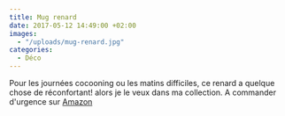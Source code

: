 ```yaml
---
title: Mug renard
date: 2017-05-12 14:49:00 +02:00
images:
  - "/uploads/mug-renard.jpg"
categories:
  - Déco
---
```


Pour les journées cocooning ou les matins difficiles, ce renard a quelque chose de réconfortant! alors je le veux dans ma collection. A commander d'urgence sur [Amazon](https://www.amazon.fr/s/?ie=UTF8&keywords=mug+renard&tag=googhydr0a8-21&index=aps&hvadid=185203209290&hvpos=1t1&hvnetw=g&hvrand=8349834313025029543&hvpone=&hvptwo=&hvqmt=e&hvdev=c&hvdvcmdl=&hvlocint=&hvlocphy=9040872&hvtargid=kwd-164487610087&ref=pd_sl_56qus7f6va_e)
